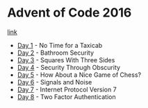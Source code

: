 # Advent of Code 2016

[link](https://adventofcode.com/2016)

- [Day 1](./01/README-01.md) - No Time for a Taxicab
- [Day 2](./02/README-02.md) - Bathroom Security
- [Day 3](./03/README-03.md) - Squares With Three Sides
- [Day 4](./04/README-04.md) - Security Through Obscurity
- [Day 5](./05/README-05.md) - How About a Nice Game of Chess?
- [Day 6](./06/README-06.md) - Signals and Noise
- [Day 7](./07/README-07.md) - Internet Protocol Version 7
- [Day 8](./08/README-08.md) - Two Factor Authentication
